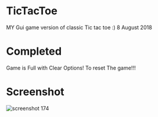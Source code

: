 # TicTacToe
MY Gui game version of classic Tic tac toe :)
8 August 2018
# Completed
Game is Full with Clear Options! To reset The game!!!
# Screenshot
![screenshot 174](https://user-images.githubusercontent.com/40573988/43834129-a8e7b7a8-9b2a-11e8-82aa-83590bab10f0.png)
